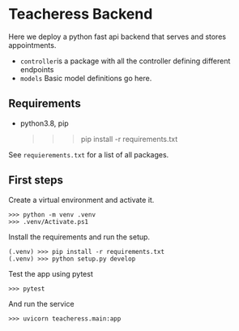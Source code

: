 # Teacheress Backend

Here we deploy a python fast api backend that serves and stores appointments.

- `controller`is a package with all the controller defining different endpoints
- `models` Basic model definitions go here.

## Requirements

- python3.8, pip

    >>> pip install -r requirements.txt

See `requierements.txt` for a list of all packages.


## First steps

Create a virtual environment and activate it.

    >>> python -m venv .venv
    >>> .venv/Activate.ps1

Install the requirements and run the setup.

    (.venv) >>> pip install -r requirements.txt
    (.venv) >>> python setup.py develop

Test the app using pytest

    >>> pytest

And run the service

    >>> uvicorn teacheress.main:app


